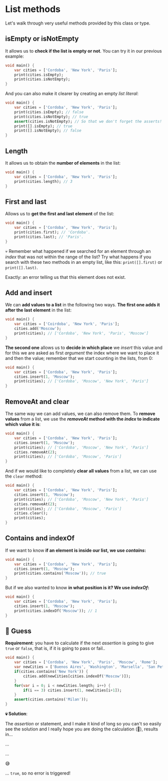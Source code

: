 # List methods

Let's walk through very useful methods provided by this class or type.

## isEmpty or isNotEmpty

It allows us to __check if the list is empty or not__. You can try it in our previous example:

```dart
void main() {
    var cities = ['Cordoba', 'New York', 'Paris'];
    print(cities.isEmpty);
    print(cities.isNotEmpty);
}
```

And you can also make it clearer by creating an empty _list literal_:

```dart
void main() {
    var cities = ['Cordoba', 'New York', 'Paris'];
    print(cities.isEmpty); // false
    print(cities.isNotEmpty); // true
    assert(cities.isNotEmpty); // So that we don't forget the asserts! 😉
    print([].isEmpty); // true
    print([].isNotEmpty); // false
}
```

## Length

It allows us to obtain the __number of elements__ in the list:

```dart
void main() {
    var cities = ['Cordoba', 'New York', 'Paris'];
    print(cities.length); // 3
}
```

## First and last

Allows us to __get the first and last element__ of the list:

```dart
void main() {
    var cities = ['Cordoba', 'New York', 'Paris'];
    print(cities.first); // 'Cordoba'.
    print(cities.last); // 'Paris'.
}
```

💀 Remember what happened if we searched for an element through an _index_ that was not within the range of the list? Try what happens if you search with these two methods in an empty list, like this: `print([].first)` or `print([].last)`.

Exactly: an error telling us that this element does not exist.

## Add and insert

We can __add values to a list__ in the following two ways. __The first one adds it after the last element__ in the list:

```dart
void main() {
    var cities = ['Coirdoba', 'New York', 'Paris'];
    cities.add('Moscow');
    print(cities); // ['Cordoba', 'New York', 'Paris', 'Moscow']
}
```

__The second one__ allows us to __decide in which place__ we _insert_ this value and for this we are asked as first _argument_  the index where we want to place it and then the value; remember that we start counting in the lists, from 0:

```dart
void main() {
    var cities = ['Cordoba', 'New York', 'Paris'];
    cities.insert(1, 'Moscow');
    print(cities); // ['Cordoba', 'Moscow', 'New York', 'Paris']
}
```

## RemoveAt and clear

The same way we can add values, we can also remove them. To __remove values__ from a list, we use the ___removeAt_ method with the _index_ to indicate which value it is__:

```dart
void main() {
    var cities = ['Cordoba', 'New York', 'Paris'];
    cities.insert(1, 'Moscow');
    print(cities); // ['Cordoba', 'Moscow', 'New York', 'Paris']
    cities.removeAt(2);
    print(cities); // ['Cordoba', 'Moscow', 'Paris']
}
```

And if we would like to completely __clear all values__ from a list, we can use the `clear` method:

```dart
void main() {
    var cities = ['Cordoba', 'New York', 'Paris'];
    cities.insert(1, 'Moscow');
    print(cities); // ['Cordoba', 'Moscow', 'New York', 'Paris']
    cities.removeAt(2);
    print(cities); // ['Cordoba', 'Moscow', 'Paris']
    cities.clear();
    print(cities);
}
```

## Contains and indexOf

If we want to know __if an element is inside our list, we use _contains_:__

```dart
void main() {
    var cities = ['Cordoba', 'New York', 'Paris'];
    cities.insert(1, 'Moscow');
    print(cities.contains('Moscow')); // true
}
```

But if we also wanted to know __in what position is it? We use _indexOf_:__

```dart
void main() {
    var cities = ['Cordoba', 'New York', 'Paris'];
    cities.insert(1, 'Moscow');
    print(cities.indexOf('Moscow')); // 1
}
```

## 💪 Guess

__Requirement__: you have to calculate if the next _assertion_ is going to give `true` or `false`, that is, if it is going to pass or fail..

```dart
void main() {
    var cities = ['Cordoba', 'New York', 'Paris', 'Moscow', 'Rome'];
    var newCities = ['Buenos Aires', 'Washington', 'Marsella', 'San Petesburgo', 'Milan'];
    if(cities.contains('New York')) {
        cities.add(newCities[cities.indexOf('Moscow')]);
    }
    for(var i = 0; i < newCities.length; i++) {
        if(i == 3) cities.insert(1, newCities[i+1]);
    }
    assert(cities.contains('Milan'));
}
```

__💀 Solution__:

The _assertion_ or statement, and I make it kind of long so you can't so easily see the solution and I really hope you are doing the calculation (🤣), results in...

...

...

😅

... `true`,  so no error is triggered!
